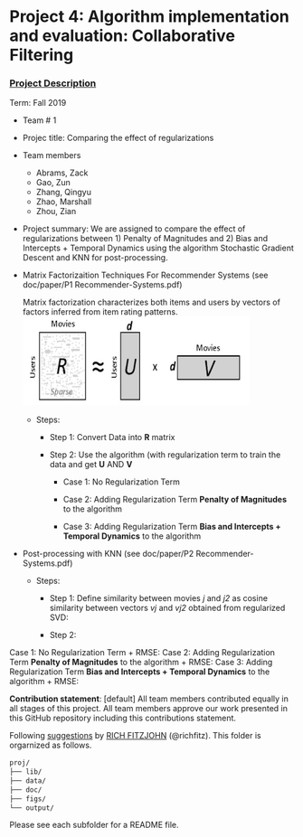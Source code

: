 # Project 4: Algorithm implementation and evaluation: Collaborative Filtering

### [Project Description](doc/project4_desc.md)

Term: Fall 2019

+ Team # 1
+ Projec title: Comparing the effect of regularizations
+ Team members
	+ Abrams, Zack
	+ Gao, Zun
	+ Zhang, Qingyu
	+ Zhao, Marshall
	+ Zhou, Zian
+ Project summary: We are assigned to compare the effect of regularizations between 1) Penalty of Magnitudes and 2) Bias and Intercepts + Temporal Dynamics using the algorithm Stochastic Gradient Descent and KNN for post-processing.

+ Matrix Factorizaition Techniques For Recommender Systems (see doc/paper/P1 Recommender-Systems.pdf)
	
	Matrix factorization characterizes both items and users by vectors of factors inferred from item rating patterns.
![matrix_factorization](figs/matrix_factorization.png)

	+ Steps: 
		+ Step 1: Convert Data into **R** matrix 
	
		+ Step 2: Use the algorithm (with regularization term to train the data and get **U** AND **V** 
		
			+ Case 1: No Regularization Term
		
			+ Case 2: Adding Regularization Term **Penalty of Magnitudes** to the algorithm
		
			+ Case 3: Adding Regularization Term **Bias and Intercepts + Temporal Dynamics** to the algorithm
		
+ Post-processing with KNN (see doc/paper/P2 Recommender-Systems.pdf)

	+ Steps: 
		+ Step 1: Define similarity between movies *j* and *j2* as cosine similarity between vectors *vj* and *vj2* obtained from regularized SVD:
	
		+ Step 2: 

		
Case 1: No Regularization Term
	+ RMSE: 
Case 2: Adding Regularization Term **Penalty of Magnitudes** to the algorithm
	+ RMSE:
Case 3: Adding Regularization Term **Bias and Intercepts + Temporal Dynamics** to the algorithm
	+ RMSE:

	
**Contribution statement**: [default] All team members contributed equally in all stages of this project. All team members approve our work presented in this GitHub repository including this contributions statement. 

Following [suggestions](http://nicercode.github.io/blog/2013-04-05-projects/) by [RICH FITZJOHN](http://nicercode.github.io/about/#Team) (@richfitz). This folder is orgarnized as follows.

```
proj/
├── lib/
├── data/
├── doc/
├── figs/
└── output/
```

Please see each subfolder for a README file.
